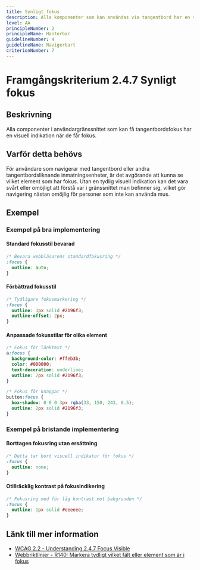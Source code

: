 ```yaml
---
title: Synligt fokus
description: Alla komponenter som kan användas via tangentbord har en visuell indikation när de får fokus.
level: AA
principleNumber: 2
principleName: Hanterbar
guidelineNumber: 4
guidelineName: Navigerbart
criterionNumber: 7
---
```


# Framgångskriterium 2.4.7 Synligt fokus

## Beskrivning

Alla componenter i användargränssnittet som kan få tangentbordsfokus har en visuell indikation när de får fokus.

## Varför detta behövs

För användare som navigerar med tangentbord eller andra tangentbordsliknande inmatningsenheter, är det avgörande att kunna se vilket element som har fokus. Utan en tydlig visuell indikation kan det vara svårt eller omöjligt att förstå var i gränssnittet man befinner sig, vilket gör navigering nästan omöjlig för personer som inte kan använda mus.

## Exempel

### Exempel på bra implementering

#### Standard fokusstil bevarad

```css
/* Bevara webbläsarens standardfokusring */
:focus {
  outline: auto;
}
```

#### Förbättrad fokusstil

```css
/* Tydligare fokusmarkering */
:focus {
  outline: 3px solid #2196f3;
  outline-offset: 2px;
}
```

#### Anpassade fokusstilar för olika element

```css
/* Fokus för länktext */
a:focus {
  background-color: #ffeb3b;
  color: #000000;
  text-decoration: underline;
  outline: 2px solid #2196f3;
}

/* Fokus för knappar */
button:focus {
  box-shadow: 0 0 0 3px rgba(33, 150, 243, 0.5);
  outline: 2px solid #2196f3;
}
```

### Exempel på bristande implementering

#### Borttagen fokusring utan ersättning

```css
/* Detta tar bort visuell indikator för fokus */
:focus {
  outline: none;
}
```

#### Otillräcklig kontrast på fokusindikering

```css
/* Fokusring med för låg kontrast mot bakgrunden */
:focus {
  outline: 1px solid #eeeeee;
}
```

## Länk till mer information

- [WCAG 2.2 - Understanding 2.4.7 Focus Visible](https://www.w3.org/WAI/WCAG22/Understanding/focus-visible.html)
- [Webbriktlinjer - R140: Markera tydligt vilket fält eller element som är i fokus](https://www.digg.se/webbriktlinjer/alla-webbriktlinjer/markera-tydligt-vilket-falt-eller-element-som-ar-i-fokus)
